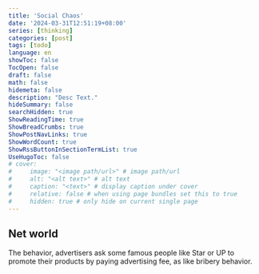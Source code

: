 ```yaml
---
title: 'Social Chaos'
date: '2024-03-31T12:51:19+08:00'
series: [thinking]
categories: [post]
tags: [todo]
language: en
showToc: false
TocOpen: false
draft: false
math: false
hidemeta: false
description: "Desc Text."
hideSummary: false
searchHidden: true
ShowReadingTime: true
ShowBreadCrumbs: true
ShowPostNavLinks: true
ShowWordCount: true
ShowRssButtonInSectionTermList: true
UseHugoToc: false
# cover:
#     image: "<image path/url>" # image path/url
#     alt: "<alt text>" # alt text
#     caption: "<text>" # display caption under cover
#     relative: false # when using page bundles set this to true
#     hidden: true # only hide on current single page
---
```


## Net world

The behavior, advertisers ask some famous people like Star or UP to promote their products by paying advertising fee, as like bribery behavior.
